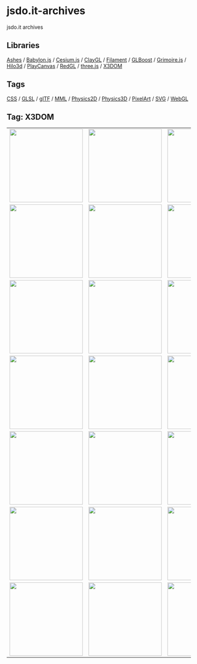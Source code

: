 # jsdo.it-archives
jsdo.it archives

## Libraries

[Ashes](../ashes) / [Babylon.js](../babylon.js) / [Cesium.js](../cesium.js) / [ClayGL](../claygl) / [Filament](../filament) / [GLBoost](../glboost)  / [Grimoire.js](../grimoire.js) / [Hilo3d](../hilo3d) / [PlayCanvas](../playcanvas) / [RedGL](../redgl) / [three.js](../three.js) / [X3DOM](../x3dom)

## Tags

[CSS](../css) / [GLSL](../glsl) / [glTF](../gltf) / [MML](../mml) / [Physics2D](../physics2d) / [Physics3D](../physics3d) / [PixelArt](../pixelart) / [SVG](../svg) / [WebGL](../webgl)

## Tag: X3DOM

<table>
<tr>
<td><a href="https://cx20.github.io/jsdo.it-archives/cx20/S1FS" title="[WebGL] X3DOM を試してみるテスト（VBO編）"><img src="https://cx20.github.io/jsdo.it-archives/screenshot/S1FS.jpg" width="200" height="200"></a></td>
<td><a href="https://cx20.github.io/jsdo.it-archives/cx20/oKuB" title="[WebGL] X3DOM を試してみるテスト（その２）（VBO編）"><img src="https://cx20.github.io/jsdo.it-archives/screenshot/oKuB.jpg" width="200" height="200"></a></td>
<td><a href="https://cx20.github.io/jsdo.it-archives/cx20/KKI0" title="[WebGL] X3DOM を試してみるテスト（その３）（VBO編）"><img src="https://cx20.github.io/jsdo.it-archives/screenshot/KKI0.jpg" width="200" height="200"></a></td>
<td><a href="https://cx20.github.io/jsdo.it-archives/cx20/4rXR" title="[WebGL] X3DOM を試してみるテスト（その４）（VBO編）"><img src="https://cx20.github.io/jsdo.it-archives/screenshot/4rXR.jpg" width="200" height="200"></a></td>
</tr>
<tr>
<td><a href="https://cx20.github.io/jsdo.it-archives/cx20/ULW2" title="[WebGL] X3DOMで glTF 2.0形式のデータを表示してみるテスト（調整中）"><img src="https://cx20.github.io/jsdo.it-archives/screenshot/ULW2.jpg" width="200" height="200"></a></td>
<td><a href="https://cx20.github.io/jsdo.it-archives/cx20/MfqJ" title="[WebGL] X3DOMで glTF 2.0形式のデータを表示してみるテスト（その２）（調整中）"><img src="https://cx20.github.io/jsdo.it-archives/screenshot/MfqJ.jpg" width="200" height="200"></a></td>
<td><a href="https://cx20.github.io/jsdo.it-archives/cx20/Qf82" title="[WebGL] X3DOMで glTF 2.0形式のデータを表示してみるテスト（その３）（調整中）"><img src="https://cx20.github.io/jsdo.it-archives/screenshot/Qf82.jpg" width="200" height="200"></a></td>
<td><a href="https://cx20.github.io/jsdo.it-archives/cx20/avTB" title="[WebGL] X3DOMで glTF 2.0形式のデータを表示してみるテスト（その４）（調整中）"><img src="https://cx20.github.io/jsdo.it-archives/screenshot/avTB.jpg" width="200" height="200"></a></td>
</tr>
<tr>
<td><a href="https://cx20.github.io/jsdo.it-archives/cx20/m2Qe" title="[WebGL] X3DOMで glTF 2.0形式のデータを表示してみるテスト（その５改2）（調整中）"><img src="https://cx20.github.io/jsdo.it-archives/screenshot/m2Qe.jpg" width="200" height="200"></a></td>
<td><a href="https://cx20.github.io/jsdo.it-archives/cx20/s319" title="[WebGL] X3DOMで glTF 2.0形式のデータを表示してみるテスト（その６）（調整中）"><img src="https://cx20.github.io/jsdo.it-archives/screenshot/s319.jpg" width="200" height="200"></a></td>
<td><a href="https://cx20.github.io/jsdo.it-archives/cx20/eRiI" title="[WebGL] X3DOMで glTF 2.0形式のデータを表示してみるテスト（その７）（調整中）"><img src="https://cx20.github.io/jsdo.it-archives/screenshot/eRiI.jpg" width="200" height="200"></a></td>
<td><a href="https://cx20.github.io/jsdo.it-archives/cx20/0AVP" title="[WebGL] X3DOMで glTF 2.0形式のデータを表示してみるテスト（その８）（調整中）"><img src="https://cx20.github.io/jsdo.it-archives/screenshot/0AVP.jpg" width="200" height="200"></a></td>
</tr>
<tr>
<td><a href="https://cx20.github.io/jsdo.it-archives/cx20/UXwH" title="[WebGL] X3DOMで glTF 2.0形式のデータを表示してみるテスト（その９改）（調整中）"><img src="https://cx20.github.io/jsdo.it-archives/screenshot/UXwH.jpg" width="200" height="200"></a></td>
<td><a href="https://cx20.github.io/jsdo.it-archives/cx20/4tob" title="[WebGL] X3DOMで glTF 2.0形式のデータを表示してみるテスト（その１０）（調整中）"><img src="https://cx20.github.io/jsdo.it-archives/screenshot/4tob.jpg" width="200" height="200"></a></td>
<td><a href="https://cx20.github.io/jsdo.it-archives/cx20/mIzr" title="[WebGL] X3DOMで glTF 2.0形式のデータを表示してみるテスト（その１１）（調整中）"><img src="https://cx20.github.io/jsdo.it-archives/screenshot/mIzr.jpg" width="200" height="200"></a></td>
<td><a href="https://cx20.github.io/jsdo.it-archives/cx20/2vGn" title="[WebGL] X3DOMで glTF 2.0形式のデータを表示してみるテスト（その１２）（調整中）"><img src="https://cx20.github.io/jsdo.it-archives/screenshot/2vGn.jpg" width="200" height="200"></a></td>
</tr>
<tr>
<td><a href="https://cx20.github.io/jsdo.it-archives/cx20/Egmu" title="[WebGL] X3DOMで glTF 2.0形式のデータを表示してみるテスト（その１３改）"><img src="https://cx20.github.io/jsdo.it-archives/screenshot/Egmu.jpg" width="200" height="200"></a></td>
<td><a href="https://cx20.github.io/jsdo.it-archives/cx20/6ha6" title="[WebGL] X3DOMで glTF 2.0形式のデータを表示してみるテスト（その１４）（調整中）"><img src="https://cx20.github.io/jsdo.it-archives/screenshot/6ha6.jpg" width="200" height="200"></a></td>
<td><a href="https://cx20.github.io/jsdo.it-archives/cx20/cO0B" title="[WebGL] X3DOMで glTF 2.0形式のデータを表示してみるテスト（その１５）（調整中）"><img src="https://cx20.github.io/jsdo.it-archives/screenshot/cO0B.jpg" width="200" height="200"></a></td>
<td><a href="https://cx20.github.io/jsdo.it-archives/cx20/ovtd" title="[WebGL] X3DOMで glTF 2.0形式のデータを表示してみるテスト（その１６）（調整中）"><img src="https://cx20.github.io/jsdo.it-archives/screenshot/ovtd.jpg" width="200" height="200"></a></td>
</tr>
<tr>
<td><a href="https://cx20.github.io/jsdo.it-archives/cx20/6Gw9" title="[WebGL] X3DOMで glTF 2.0形式のデータを表示してみるテスト（その１７）（調整中）"><img src="https://cx20.github.io/jsdo.it-archives/screenshot/6Gw9.jpg" width="200" height="200"></a></td>
<td><a href="https://cx20.github.io/jsdo.it-archives/cx20/M2wd" title="[WebGL] X3DOMで glTF 2.0形式のデータを表示してみるテスト（その１８）（調整中）"><img src="https://cx20.github.io/jsdo.it-archives/screenshot/M2wd.jpg" width="200" height="200"></a></td>
<td><a href="https://cx20.github.io/jsdo.it-archives/cx20/ugnm" title="[WebGL] X3DOMで glTF 2.0形式のデータを表示してみるテスト（その１９改）（調整中）"><img src="https://cx20.github.io/jsdo.it-archives/screenshot/ugnm.jpg" width="200" height="200"></a></td>
<td><a href="https://cx20.github.io/jsdo.it-archives/cx20/qLTi" title="[WebGL] X3DOMで glTF 2.0形式のデータを表示してみるテスト（その２０）（調整中）"><img src="https://cx20.github.io/jsdo.it-archives/screenshot/qLTi.jpg" width="200" height="200"></a></td>
</tr>
<tr>
<td><a href="https://cx20.github.io/jsdo.it-archives/cx20/UF52" title="[WebGL] X3DOMで glTF 2.0形式のデータを表示してみるテスト（その２１）（調整中）"><img src="https://cx20.github.io/jsdo.it-archives/screenshot/UF52.jpg" width="200" height="200"></a></td>
<td><a href="https://cx20.github.io/jsdo.it-archives/cx20/m5lL" title="[WebGL] X3DOMで glTF 2.0形式のデータを表示してみるテスト（その２２）"><img src="https://cx20.github.io/jsdo.it-archives/screenshot/m5lL.jpg" width="200" height="200"></a></td>
<td><a href="https://cx20.github.io/jsdo.it-archives/cx20/2TlY" title="[WebGL] X3DOM で PBR を試してみるテスト（glTF編）（調整中）"><img src="https://cx20.github.io/jsdo.it-archives/screenshot/2TlY.jpg" width="200" height="200"></a></td>
<td></td>
</tr>
</table>
